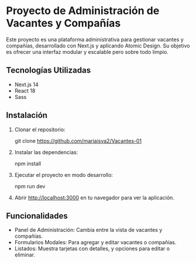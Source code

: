 # Proyecto de Administración de Vacantes y Compañías

Este proyecto es una plataforma administrativa para gestionar vacantes y compañías, desarrollado con Next.js y aplicando Atomic Design. Su objetivo es ofrecer una interfaz modular y escalable pero sobre todo limpio.

## Tecnologías Utilizadas

- Next.js 14
- React 18
- Sass

## Instalación

1. Clonar el repositorio:
 
   git clone https://github.com/mariaisva2/Vacantes-01
   
2. Instalar las dependencias:

   npm install
   
3. Ejecutar el proyecto en modo desarrollo:

   npm run dev
   
4. Abrir [http://localhost:3000](http://localhost:3000) en tu navegador para ver la aplicación.

## Funcionalidades

- Panel de Administración: Cambia entre la vista de vacantes y compañías.
- Formularios Modales: Para agregar y editar vacantes o compañías.
- Listados: Muestra tarjetas con detalles, y opciones para editar o eliminar.
